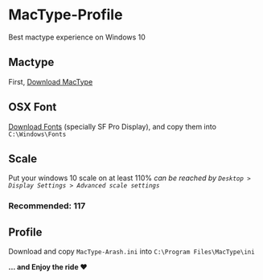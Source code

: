 # MacType-Profile
Best mactype experience on Windows 10

## Mactype
First, [Download MacType]((https://github.com/snowie2000/mactype))

## OSX Font
[Download Fonts](https://github.com/blaisck/sfwin) (specially SF Pro Display), and copy them into `C:\Windows\Fonts`

## Scale
Put your windows 10 scale on at least 110%
*can be reached by `Desktop > Display Settings > Advanced scale settings`*
### Recommended: 117



## Profile
Download and copy `MacType-Arash.ini` into `C:\Program Files\MacType\ini`

**... and Enjoy the ride :heart:**
